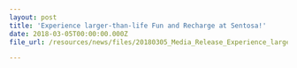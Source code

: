 ```yaml
---
layout: post
title: 'Experience larger-than-life Fun and Recharge at Sentosa!'
date: 2018-03-05T00:00:00.000Z
file_url: /resources/news/files/20180305_Media_Release_Experience_larger-than-life_Fun_and_Recharge_at_Sentosa!.pdf

---
```


